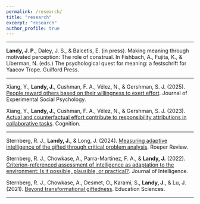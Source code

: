 ```yaml
---
permalink: /research/
title: "research"
excerpt: "research"
author_profile: true
---
```


-------

**Landy, J. P.**, Daley, J. S., & Balcetis, E. (in press). Making meaning through motivated perception: The role of construal. In Fishbach, A., Fujita, K., & Liberman, N. (eds.) The psychological quest for meaning: a festschrift for Yaacov Trope. Guilford Press.

-------

Xiang, Y., **Landy, J.**, Cushman, F. A., Vélez, N., & Gershman, S. J. (2025). [People reward others based on their willingness to exert effort](https://doi.org/10.1016/j.jesp.2024.104699). Journal of Experimental Social Psychology.

Xiang, Y., **Landy, J.**, Cushman, F. A., Vélez, N., & Gershman, S. J. (2023). [Actual and counterfactual effort contribute to responsibility attributions in collaborative tasks](https://web.archive.org/web/20230918164616/https://www.sciencedirect.com/science/article/abs/pii/S0010027723002433?dgcid=author). Cognition.

-------

Sternberg, R. J., **Landy, J.**, & Long, J. (2024). [Measuring adaptive intelligence of the gifted through critical problem analysis](https://www.tandfonline.com/doi/full/10.1080/02783193.2024.2357543). Roeper Review.

Sternberg, R. J., Chowkase, A., Parra-Martinez, F. A., & **Landy, J.** (2022). [Criterion-referenced assessment of
intelligence as adaptation to the environment: Is it possible, plausible, or practical?](https://web.archive.org/web/20230918164951/https://www.mdpi.com/2079-3200/10/3/57). Journal of Intelligence.

Sternberg, R. J., Chowkase, A., Desmet, O., Karami, S., **Landy, J.**, & Lu, J. (2021). [Beyond transformational giftedness](https://web.archive.org/web/20230918165132/https://www.mdpi.com/2227-7102/11/5/192). Education Sciences.

------ 
